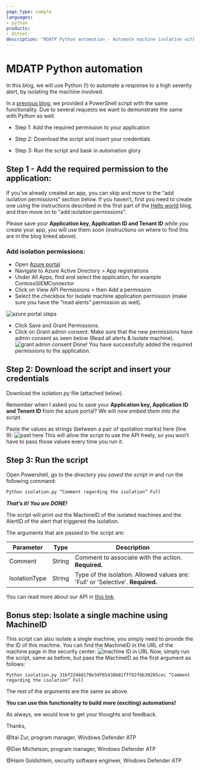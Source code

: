 ```yaml
---
page_type: sample
languages:
- python
products:
- dotnet
description: "MDATP Python automation - Automate machine isolation with Python script"
---
```


# MDATP Python automation

In this blog, we will use Python (!) to automate a response to a high severity alert, by isolating the machine involved.

In a [previous blog](https://techcommunity.microsoft.com/t5/Microsoft-Defender-ATP/Automate-Windows-Defender-ATP-response-action-Machine-isolation/m-p/362701#M8), we provided a PowerShell script with the same functionality. Due to several requests we want to demonstrate the same with Python as well.

* Step 1: Add the required permission to your application

* Step 2: Download the script and insert your credentials

* Step 3: Run the script and bask in automation glory

## Step 1 - Add the required permission to the application:

If you’ve already created an app, you can skip and move to the “add isolation permissions” section below. If you haven’t, first you need to create one using the instructions described in the first part of the [Hello world](https://techcommunity.microsoft.com/t5/Microsoft-Defender-ATP/WDATP-API-Hello-World-or-using-a-simple-PowerShell-script-to/ba-p/326813) blog, and then move on to "add isolation permissions".

Please save your **Application key, Application ID and Tenant ID** while you create your app, you will use them soon (instructions on where to find this are in the blog linked above).

### Add isolation permissions:

* Open [Azure portal](https://ms.portal.azure.com/#home)
* Navigate to Azure Active Directory > App registrations 
* Under All Apps, find and select the application, for example ContosoSIEMConnector 
* Click on View API Permissions > then Add a permission
* Select the checkbox for Isolate machine application permission (make sure you have the “read alerts” permission as well).

![azure portal steps](https://gxcuf89792.i.lithium.com/t5/image/serverpage/image-id/116951i8BDE7C044918D123/image-size/large?v=1.0&px=999)

* Click Save and Grant Permissions. 
* Click on Grant admin consent. Make sure that the new permissions have admin consent as seen below (Read all alerts & Isolate machine).
![grant admin consent](https://gxcuf89792.i.lithium.com/t5/image/serverpage/image-id/116955i429996F533E0E10F/image-size/large?v=1.0&px=999)
Done! You have successfully added the required permissions to the application.

## Step 2: Download the script and insert your credentials
Download the isolation.py file (attached below).

Remember when I asked you to save your **Application key, Application ID and Tenant ID** from the azure portal? We will now *embed them into the script*. 

Paste the values as strings (between a pair of quotation marks) here (line 9):
![past here](https://gxcuf89792.i.lithium.com/t5/image/serverpage/image-id/117019i025518DC7FA5C64B/image-size/large?v=1.0&px=999)
This will allow the script to use the API freely, so you won’t have to pass those values every time you run it.

## Step 3: Run the script

Open Powershell, go to the *directory you saved the script in* and run the following command:

```python
Python isolation.py “Comment regarding the isolation” Full
```

***That’s it! You are DONE!***

The script will print out the MachineID of the isolated machines and the AlertID of the alert that triggered the isolation.

The arguments that are passed to the script are:

| **Parameter**     | **Type**   | **Description**                                                                  |
|-------------------|------------|----------------------------------------------------------------------------------|
| Comment           | String     | Comment to associate with the action. **Required.**                              |
| IsolationType     | String     | Type of the isolation. Allowed values are: 'Full' or 'Selective'. **Required.**  |

You can read more about our API in [this link](https://docs.microsoft.com/en-gb/windows/security/threat-protection/microsoft-defender-atp/exposed-apis-list).

## Bonus step: Isolate a single machine using MachineID

This script can also isolate a single machine, you simply need to provide the the ID of this machine. You can find the MachineID in the URL of the machine page in the security center:
![machine ID in URL](https://gxcuf89792.i.lithium.com/t5/image/serverpage/image-id/116960i82E37B1017B4CC3D/image-size/large?v=1.0&px=999)
Now, simply run the script, same as before, but pass the MachineID as the first argument as follows:
```
Python isolation.py 31bf22448170e3df65430b81fff82fbb30285cec “Comment regarding the isolation” Full
```

The rest of the arguments are the same as above.

**You can use this functionality to build more (exciting) automations!**

 
As always, we would love to get your thoughts and feedback.

Thanks,

@Itai Zur, program manager, Windows Defender ATP

@Dan Michelson, program manager, Windows Defender ATP

@Haim Goldshtein, security software engineer, Windows Defender ATP

